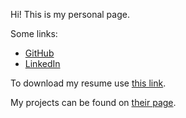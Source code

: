 ---
---

Hi! This is my personal page.

Some links:
- [GitHub](https://github.com/Kraysent)
- [LinkedIn](https://www.linkedin.com/in/kraysent/)

To download my resume use [this link](https://github.com/Kraysent/CV/releases/latest/download/resume.pdf).

My projects can be found on [their page](./projects.md).
